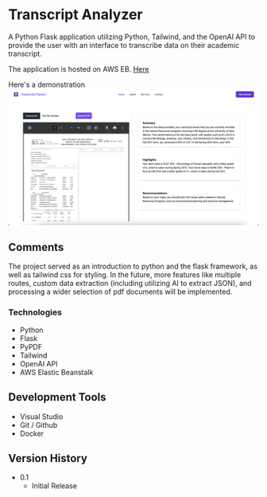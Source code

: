 # Transcript Analyzer

A Python Flask application utilizing Python, Tailwind, and the OpenAI API to provide the user with an interface to transcribe data on their academic transcript.

The application is hosted on AWS EB. [Here](http://transcript-analysis-env.eba-5qifftmw.us-east-2.elasticbeanstalk.com/) 

Here's a demonstration
![Alt text](/static/images/demo.png "Body1")

## Comments

The project served as an introduction to python and the flask framework, as well as tailwind css for styling. In the future, more features like multiple routes, custom data extraction (including utilizing AI to extract JSON), and processing a wider selection of pdf documents will be implemented. 
  
### Technologies 

* Python
* Flask
* PyPDF
* Tailwind
* OpenAI API
* AWS Elastic Beanstalk

## Development Tools

* Visual Studio
* Git / Github
* Docker

## Version History

* 0.1
    * Initial Release
